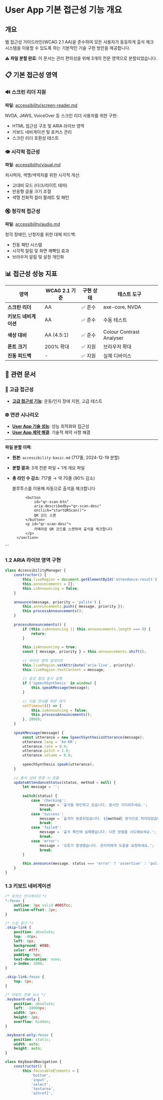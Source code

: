 # User App 기본 접근성 기능 개요

## 개요

웹 접근성 가이드라인(WCAG 2.1 AA)을 준수하여 모든 사용자가 동등하게 출석 체크 시스템을 이용할 수 있도록 하는 기본적인 기술 구현 방안을 제공합니다.

**⚠️ 파일 분할 완료**: 이 문서는 관리 편의성을 위해 3개의 전문 영역으로 분할되었습니다.

## 📋 기본 접근성 영역

### 🔊 스크린 리더 지원
**파일**: [accessibility/screen-reader.md](accessibility/screen-reader.md)

NVDA, JAWS, VoiceOver 등 스크린 리더 사용자를 위한 구현:
- HTML 접근성 구조 및 ARIA 라이브 영역
- 키보드 네비게이션 및 포커스 관리
- 스크린 리더 호환성 테스트

### 👁️ 시각적 접근성
**파일**: [accessibility/visual.md](accessibility/visual.md)

저시력자, 색맹/색약자를 위한 시각적 개선:
- 고대비 모드 (다크/라이트 테마)
- 반응형 글꼴 크기 조절
- 색맹 친화적 컬러 팔레트 및 패턴

### 🔇 청각적 접근성
**파일**: [accessibility/audio.md](accessibility/audio.md)

청각 장애인, 난청자를 위한 대체 피드백:
- 진동 패턴 시스템
- 시각적 알림 및 화면 깨빡임 효과
- 브라우저 알림 및 설정 개인화

## 📊 접근성 성능 지표

| 영역 | WCAG 2.1 기준 | 구현 상태 | 테스트 도구 |
|------|---------------|-----------|-------------|
| **스크린 리더** | AA | ✅ 준수 | axe-core, NVDA |
| **키보드 네비게이션** | AA | ✅ 준수 | 수동 테스트 |
| **색상 대비** | AA (4.5:1) | ✅ 준수 | Colour Contrast Analyser |
| **폰트 크기** | 200% 확대 | ✅ 지원 | 브라우저 확대 |
| **진동 피드백** | - | ✅ 지원 | 실제 디바이스 |

## 🔗 관련 문서

### 📄 고급 접근성
- **[고급 접근성 기능](./accessibility-advanced.md)**: 운동/인지 장애 지원, 고급 테스트

### 🌐 연관 시나리오  
- **[User App 기술 성능](./technical-performance-optimization.md)**: 성능 최적화와 접근성
- **[User App 제약 해결](./technical-constraints-solutions.md)**: 기술적 제약 사항 해결

---

**파일 분할 이력**:
- **원본**: `accessibility-basic.md` (717줄, 2024-12-19 분할)
- **분할 결과**: 3개 전문 파일 + 1개 개요 파일
- **총 라인 수 감소**: 717줄 → 약 70줄 (90% 감소)
            </button>
            <p id="auto-check-desc">
                블루투스를 이용해 자동으로 출석을 체크합니다
            </p>
            
            <button 
                id="qr-scan-btn"
                aria-describedby="qr-scan-desc"
                onclick="startQRScan()">
                QR 코드 스캔
            </button>
            <p id="qr-scan-desc">
                카메라로 QR 코드를 스캔하여 출석을 체크합니다
            </p>
        </section>
    </main>
</body>
</html>
```

### 1.2 ARIA 라이브 영역 구현
```javascript
class AccessibilityManager {
    constructor() {
        this.liveRegion = document.getElementById('attendance-result');
        this.announcements = [];
        this.isAnnouncing = false;
    }
    
    announce(message, priority = 'polite') {
        this.announcements.push({ message, priority });
        this.processAnnouncements();
    }
    
    processAnnouncements() {
        if (this.isAnnouncing || this.announcements.length === 0) {
            return;
        }
        
        this.isAnnouncing = true;
        const { message, priority } = this.announcements.shift();
        
        // 라이브 영역 업데이트
        this.liveRegion.setAttribute('aria-live', priority);
        this.liveRegion.textContent = message;
        
        // 음성 합성 동시 실행
        if ('speechSynthesis' in window) {
            this.speakMessage(message);
        }
        
        // 다음 안내를 위한 대기
        setTimeout(() => {
            this.isAnnouncing = false;
            this.processAnnouncements();
        }, 2000);
    }
    
    speakMessage(message) {
        const utterance = new SpeechSynthesisUtterance(message);
        utterance.lang = 'ko-KR';
        utterance.rate = 0.9;
        utterance.pitch = 1.0;
        utterance.volume = 0.8;
        
        speechSynthesis.speak(utterance);
    }
    
    // 출석 상태 변경 시 호출
    updateAttendanceStatus(status, method = null) {
        let message = '';
        
        switch(status) {
            case 'checking':
                message = '출석을 확인하고 있습니다. 잠시만 기다려주세요.';
                break;
            case 'success':
                message = `출석이 완료되었습니다. ${method} 방식으로 처리되었습니다.`;
                break;
            case 'failed':
                message = '출석 확인에 실패했습니다. 다른 방법을 시도해보세요.';
                break;
            case 'error':
                message = '오류가 발생했습니다. 관리자에게 도움을 요청하세요.';
                break;
        }
        
        this.announce(message, status === 'error' ? 'assertive' : 'polite');
    }
}
```

### 1.3 키보드 네비게이션
```css
/* 포커스 인디케이터 */
*:focus {
    outline: 3px solid #005fcc;
    outline-offset: 2px;
}

/* 스킵 링크 */
.skip-link {
    position: absolute;
    top: -40px;
    left: 6px;
    background: #000;
    color: #fff;
    padding: 8px;
    text-decoration: none;
    z-index: 1000;
}

.skip-link:focus {
    top: 6px;
}

/* 키보드 전용 요소 */
.keyboard-only {
    position: absolute;
    left: -10000px;
    width: 1px;
    height: 1px;
    overflow: hidden;
}

.keyboard-only:focus {
    position: static;
    width: auto;
    height: auto;
}
```

```javascript
class KeyboardNavigation {
    constructor() {
        this.focusableElements = [
            'button',
            'input',
            'select',
            'textarea',
            'a[href]',
